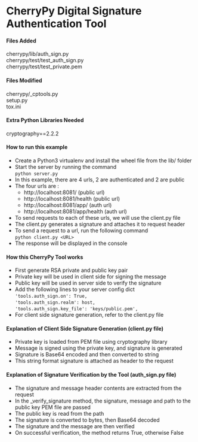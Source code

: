 # CherryPy Digital Signature Authentication Tool


#### Files Added

cherrypy/lib/auth_sign.py<br/>
cherrypy/test/test_auth_sign.py<br/>
cherrypy/test/test_private.pem<br/>


#### Files Modified

cherrypy/_cptools.py<br/>
setup.py<br/>
tox.ini<br/>


#### Extra Python Libraries Needed

cryptography==2.2.2


#### How to run this example

- Create a Python3 virtualenv and install the wheel file from the lib/ folder
- Start the server by running the command<br/> 
```python server.py```
- In this example, there are 4 urls, 2 are authenticated and 2 are public
- The four urls are :
  * http://localhost:8081/ (public url)
  * http://localhost:8081/health (public url)
  * http://localhost:8081/app/ (auth url)
  * http://localhost:8081/app/health (auth url)
- To send requests to each of these urls, we will use the client.py file
- The client.py generates a signature and attaches it to request header
- To send a request to a url, run the following command<br/>
```python client.py <URL>```
- The response will be displayed in the console


#### How this CherryPy Tool works

- First generate RSA private and public key pair
- Private key will be used in client side for signing the message
- Public key will be used in server side to verify the signature
- Add the following lines to your server config dict<br/>
        ```'tools.auth_sign.on': True,```<br/>
        ```'tools.auth_sign.realm': host,```<br/>
        ```'tools.auth_sign.key_file': 'keys/public.pem',
        ```
- For client side signature generation, refer to the client.py file

#### Explanation of Client Side Signature Generation (client.py file)

- Private key is loaded from PEM file using cryptography library
- Message is signed using the private key, and signature is generated
- Signature is Base64 encoded and then converted to string
- This string format signature is attached as header to the request

#### Explanation of Signature Verification by the Tool (auth_sign.py file)


- The signature and message header contents are extracted from the request
- In the _verify_signature method, the signature, message and path to the public key PEM file are passed
- The public key is read from the path
- The signature is converted to bytes, then Base64 decoded
- The signature and the message are then verified
- On successful verification, the method returns True, otherwise False
